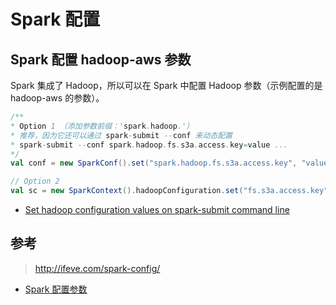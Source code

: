 # Spark 配置

## Spark 配置 hadoop-aws 参数

Spark 集成了 Hadoop，所以可以在 Spark 中配置 Hadoop 参数（示例配置的是 hadoop-aws 的参数）。

```scala
/**
* Option 1 （添加参数前缀：'spark.hadoop.'）
* 推荐，因为它还可以通过 spark-submit --conf 来动态配置
* spark-submit --conf spark.hadoop.fs.s3a.access.key=value ...
*/
val conf = new SparkConf().set("spark.hadoop.fs.s3a.access.key", "value")
```

```scala
// Option 2
val sc = new SparkContext().hadoopConfiguration.set("fs.s3a.access.key", "value")
```

* [Set hadoop configuration values on spark-submit command line](https://stackoverflow.com/questions/42796561/set-hadoop-configuration-values-on-spark-submit-command-line)

## 参考

> http://ifeve.com/spark-config/

* [Spark 配置参数](http://blog.javachen.com/2015/06/07/spark-configuration.html)